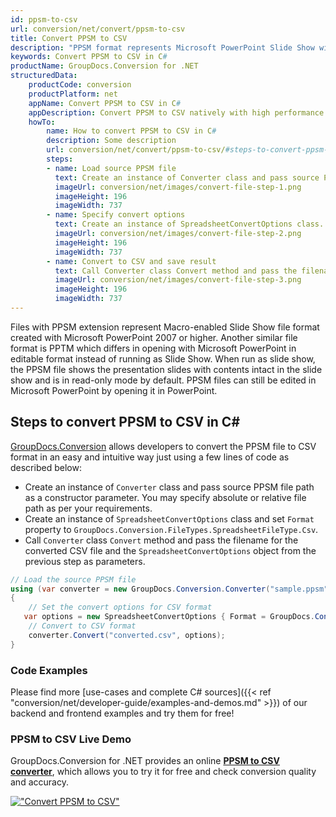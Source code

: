 ```yaml
---
id: ppsm-to-csv
url: conversion/net/convert/ppsm-to-csv
title: Convert PPSM to CSV
description: "PPSM format represents Microsoft PowerPoint Slide Show with .ppsm extension. Learn how to convert PPSM to CSV file programmatically in C# language using GroupDocs.Conversion for .NET library."
keywords: Convert PPSM to CSV in C#
productName: GroupDocs.Conversion for .NET
structuredData:
    productCode: conversion
    productPlatform: net
    appName: Convert PPSM to CSV in C#
    appDescription: Convert PPSM to CSV natively with high performance using C# language and server side GroupDocs.Conversion for .NET APIs, without the use of any software like Microsoft or Open Office.
    howTo:
        name: How to convert PPSM to CSV in C# 
        description: Some description
        url: conversion/net/convert/ppsm-to-csv/#steps-to-convert-ppsm-to-csv-in-c
        steps:
        - name: Load source PPSM file 
          text: Create an instance of Converter class and pass source PPSM file path as a constructor parameter. You may specify absolute or relative file path as per your requirements. 
          imageUrl: conversion/net/images/convert-file-step-1.png
          imageHeight: 196
          imageWidth: 737
        - name: Specify convert options 
          text: Create an instance of SpreadsheetConvertOptions class.
          imageUrl: conversion/net/images/convert-file-step-2.png
          imageHeight: 196
          imageWidth: 737
        - name: Convert to CSV and save result 
          text: Call Converter class Convert method and pass the filename for the converted HTML file and the SpreadsheetConvertOptions object from the previous step as parameters.
          imageUrl: conversion/net/images/convert-file-step-3.png
          imageHeight: 196
          imageWidth: 737
---
```


Files with PPSM extension represent Macro-enabled Slide Show file format created with Microsoft PowerPoint 2007 or higher. Another similar file format is PPTM which differs in opening with Microsoft PowerPoint in editable format instead of running as Slide Show. When run as slide show, the PPSM file shows the presentation slides with contents intact in the slide show and is in read-only mode by default. PPSM files can still be edited in Microsoft PowerPoint by opening it in PowerPoint.

## Steps to convert PPSM to CSV in C#

[GroupDocs.Conversion](https://products.groupdocs.com/conversion/net) allows developers to convert the PPSM file to CSV format in an easy and intuitive way just using a few lines of code as described below:

* Create an instance of `Converter` class and pass source PPSM file path as a constructor parameter. You may specify absolute or relative file path as per your requirements. 
* Create an instance of `SpreadsheetConvertOptions` class and set `Format` property to `GroupDocs.Conversion.FileTypes.SpreadsheetFileType.Csv`.
* Call `Converter` class `Convert` method and pass the filename for the converted CSV file and the `SpreadsheetConvertOptions` object from the previous step as parameters.

```csharp
// Load the source PPSM file
using (var converter = new GroupDocs.Conversion.Converter("sample.ppsm"))
{
    // Set the convert options for CSV format
   var options = new SpreadsheetConvertOptions { Format = GroupDocs.Conversion.FileTypes.SpreadsheetFileType.Csv };
    // Convert to CSV format
    converter.Convert("converted.csv", options);
}
```

### Code Examples

Please find more [use-cases and complete C# sources]({{< ref "conversion/net/developer-guide/examples-and-demos.md" >}}) of our backend and frontend examples and try them for free!

### PPSM to CSV Live Demo

GroupDocs.Conversion for .NET provides an online [**PPSM to CSV converter**](https://products.groupdocs.app/conversion/ppsm-to-csv), which allows you to try it for free and check conversion quality and accuracy.

[!["Convert PPSM to CSV"](conversion/net/images/convert-to-csv/convert-ppsm-to-csv.png)](https://products.groupdocs.app/conversion/ppsm-to-csv)